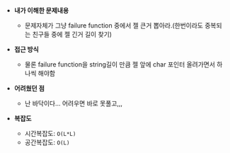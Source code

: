 - **내가 이해한 문제내용**
  - 문제자체가 그냥 failure function 중에서 젤 큰거 뽑아라.(한번이라도 중복되는 친구들 중에 젤 긴거 길이 찾기)

- **접근 방식**
  - 물론 failure function을 string길이 만큼 젤 앞에 char 포인터 올려가면서 하나씩 해야함

- **어려웠던 점**
  - 난 바닥이다... 어려우면 바로 못풀고,,,

- **복잡도**
  - 시간복잡도: `O(L*L)`
  - 공간복잡도: `O(L)`
